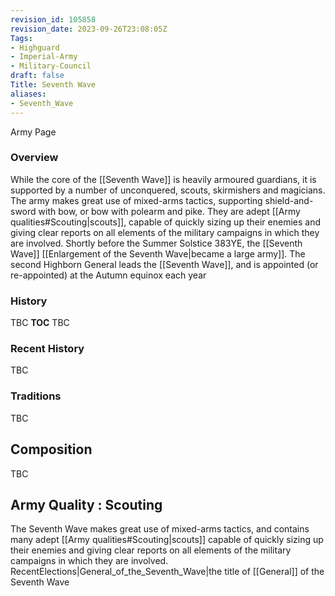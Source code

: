 ```yaml
---
revision_id: 105858
revision_date: 2023-09-26T23:08:05Z
Tags:
- Highguard
- Imperial-Army
- Military-Council
draft: false
Title: Seventh Wave
aliases:
- Seventh_Wave
---
```

Army Page
### Overview
While the core of the [[Seventh Wave]] is heavily armoured guardians, it is supported by a number of unconquered, scouts, skirmishers and magicians. The army makes great use of mixed-arms tactics, supporting shield-and-sword with bow, or bow with polearm and pike. They are adept [[Army qualities#Scouting|scouts]], capable of quickly sizing up their enemies and giving clear reports on all elements of the military campaigns in which they are involved. Shortly before the Summer Solstice 383YE, the [[Seventh Wave]] [[Enlargement of the Seventh Wave|became a large army]].
The second Highborn General leads the [[Seventh Wave]], and is appointed (or re-appointed) at the Autumn equinox each year
### History
TBC
__TOC__
TBC
### Recent History
TBC
### Traditions
TBC
## Composition
TBC
## Army Quality : Scouting
The Seventh Wave makes great use of mixed-arms tactics, and contains many adept [[Army qualities#Scouting|scouts]] capable of quickly sizing up their enemies and giving clear reports on all elements of the military campaigns in which they are involved.
RecentElections|General_of_the_Seventh_Wave|the title of [[General]] of the Seventh Wave